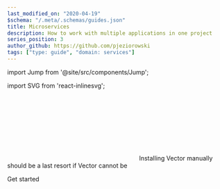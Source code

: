 ```yaml
---
last_modified_on: "2020-04-19"
$schema: "/.meta/.schemas/guides.json"
title: Microservices
description: How to work with multiple applications in one project
series_position: 3
author_github: https://github.com/pjeziorowski
tags: ["type: guide", "domain: services"]
---
```


import Jump from '@site/src/components/Jump';

import SVG from 'react-inlinesvg';

<SVG src="/img/components.svg" />
Installing Vector manually should be a last resort if Vector cannot be


<Jump to="/guides/getting-started/">Get started</Jump>



